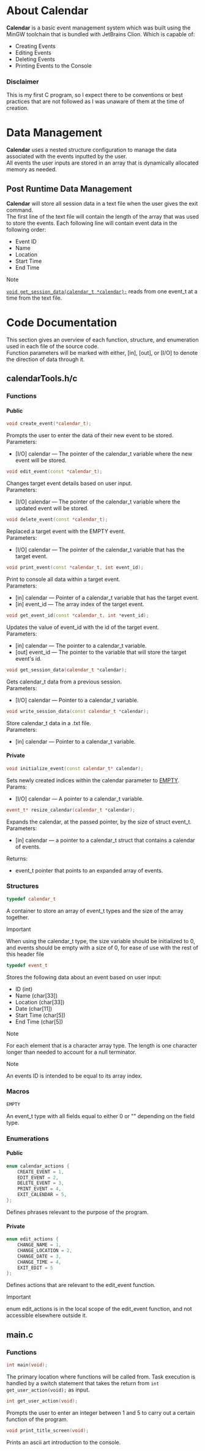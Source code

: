 # About Calendar
**Calendar** is a basic event management system which was built using the MinGW toolchain that is bundled with JetBrains Clion. Which is capable of:
- Creating Events
- Editing Events
- Deleting Events
- Printing Events to the Console
### Disclaimer
This is my first C program, so I expect there to be conventions or best practices that are not followed as I was unaware of them at the time of creation.

# Data Management
**Calendar** uses a nested structure configuration to manage the data associated with the events inputted by the user.
<br/>
All events the user inputs are stored in an array that is dynamically allocated memory as needed.

## Post Runtime Data Management
**Calendar** will store all session data in a text file when the user gives the exit command.<br/>
The first line of the text file will contain the length of the array that was used to store the events.
Each following line will contain event data in the following order:
- Event ID
- Name
- Location
- Start Time
- End Time

>[!NOTE]
> [```void get_session_data(calendar_t *calendar);```](#get_session_data) reads from one event_t at a time from the text file.

# Code Documentation
This section gives an overview of each function, structure, and enumeration used in each file of the source code.<br/>
Function parameters will be marked with either, [in], [out], or [I/O] to denote the direction of data through it.

## calendarTools.h/c
### Functions
#### Public
```c++
void create_event(*calendar_t);
```
Prompts the user to enter the data of their new event to be stored.<br/>
Parameters:
- [I/O] calendar — The pointer of the calendar_t variable where the new event will be stored.
```c++
void edit_event(const *calendar_t);
```
Changes target event details based on user input.<br/>
Parameters:
- [I/O] calendar — The pointer of the calendar_t variable where the updated event will be stored.
```c++
void delete_event(const *calendar_t);
```
Replaced a target event with the EMPTY event.<br/>
Parameters: 
- [I/O] calendar — The pointer of the calendar_t variable that has the target event.
```c++
void print_event(const *calendar_t, int event_id);
```
Print to console all data within a target event.<br/>
Parameters:
- [in] calendar — Pointer of a calendar_t variable that has the target event.
- [in] event_id — The array index of the target event.
```c++
void get_event_id(const *calendar_t, int *event_id);
```
Updates the value of event_id with the id of the target event.<br/>
Parameters:
- [in] calendar — The pointer to a calendar_t variable.
- [out] event_id — The pointer to the variable that will store the target event's id.

<a name="get_session_data"></a>
```c++
void get_session_data(calendar_t *calendar);
```
Gets calendar_t data from a previous session.<br/>
Parameters:
- [I/O] calendar — Pointer to a calendar_t variable.
```c++
void write_session_data(const calendar_t *calendar);
```
Store calendar_t data in a .txt file.<br/>
Parameters:
- [in] calendar — Pointer to a calendar_t variable.
#### Private
```c++
void initialize_event(const calendar_t* calendar);
```
Sets newly created indices within the calendar parameter to [EMPTY](#Macros).<br/>
Params:
 - [I/O] calendar — A pointer to a calendar_t variable.
```c++
event_t* resize_calendar(calendar_t *calendar);
```
Expands the calendar, at the passed pointer, by the size of struct event_t.<br/>
Parameters:
- [in] calendar — a pointer to a calendar_t struct that contains a calendar of events.

Returns:
- event_t pointer that points to an expanded array of events.

### Structures
```c++
typedef calendar_t
```
A container to store an array of event_t types and the size of the array together.
>[!IMPORTANT]
> When using the calendar_t type, the size variable should be initialized to 0,
> and events should be empty with a size of 0, for ease of use with the rest of this header file

```c++
typedef event_t
```
Stores the following data about an event based on user input:
- ID (int)
- Name (char[33])
- Location (char[33])
- Date (char[11])
- Start Time (char[5])
- End Time (char[5])

>[!NOTE]
>For each element that is a character array type.
>The length is one character longer than needed to account for a null terminator.

>[!NOTE]
> An events ID is intended to be equal to its array index. 

### Macros
```c++
EMPTY
```
An event_t type with all fields equal to either 0 or "" depending on the field type.
### Enumerations
#### Public
```c++
enum calendar_actions {
    CREATE_EVENT = 1,
    EDIT_EVENT = 2,
    DELETE_EVENT = 3,
    PRINT_EVENT = 4,
    EXIT_CALENDAR = 5,
};
```
Defines phrases relevant to the purpose of the program.
#### Private
```c++
enum edit_actions {
    CHANGE_NAME = 1,
    CHANGE_LOCATION = 2,
    CHANGE_DATE = 3,
    CHANGE_TIME = 4,
    EXIT_EDIT = 5
};
```
Defines actions that are relevant to the edit_event function.
>[!IMPORTANT]
> enum edit_actions is in the local scope of the edit_event function, and not accessible elsewhere outside it.
## main.c
### Functions
```c++
int main(void);
```
The primary location where functions will be called from.
Task execution is handled by a switch statement that takes the return from ```int get_user_action(void);``` as input.
```c++
int get_user_action(void);
```
Prompts the user to enter an integer between 1 and 5 to carry out a certain function of the program.
```c++
void print_title_screen(void);
```
Prints an ascii art introduction to the console.

